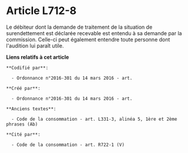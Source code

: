# Article L712-8

Le débiteur dont la demande de traitement de la situation de surendettement est déclarée recevable est entendu à sa demande
par la commission. Celle-ci peut également entendre toute personne dont l'audition lui paraît utile.

**Liens relatifs à cet article**

	**Codifié par**:

	  - Ordonnance n°2016-301 du 14 mars 2016 - art.

	**Créé par**:

	  - Ordonnance n°2016-301 du 14 mars 2016 - art.

	**Anciens textes**:

	  - Code de la consommation - art. L331-3, alinéa 5, 1ère et 2ème phrases (Ab)

	**Cité par**:

	  - Code de la consommation - art. R722-1 (V)
